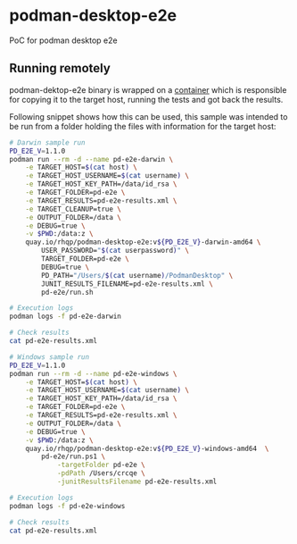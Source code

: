# podman-desktop-e2e

PoC for podman desktop e2e  

## Running remotely

podman-dektop-e2e binary is wrapped on a [container](https://github.com/adrianriobo/deliverest) which is responsible for copying it to the target host,
running the tests and got back the results.

Following snippet shows how this can be used, this sample was intended to be run from a folder holding the files with information for the target host:

```bash
# Darwin sample run
PD_E2E_V=1.1.0
podman run --rm -d --name pd-e2e-darwin \
    -e TARGET_HOST=$(cat host) \
    -e TARGET_HOST_USERNAME=$(cat username) \
    -e TARGET_HOST_KEY_PATH=/data/id_rsa \
    -e TARGET_FOLDER=pd-e2e \
    -e TARGET_RESULTS=pd-e2e-results.xml \
    -e TARGET_CLEANUP=true \
    -e OUTPUT_FOLDER=/data \
    -e DEBUG=true \
    -v $PWD:/data:z \
    quay.io/rhqp/podman-desktop-e2e:v${PD_E2E_V}-darwin-amd64 \
        USER_PASSWORD="$(cat userpassword)" \
        TARGET_FOLDER=pd-e2e \
        DEBUG=true \
        PD_PATH="/Users/$(cat username)/PodmanDesktop" \
        JUNIT_RESULTS_FILENAME=pd-e2e-results.xml \
        pd-e2e/run.sh

# Execution logs
podman logs -f pd-e2e-darwin

# Check results
cat pd-e2e-results.xml

# Windows sample run
PD_E2E_V=1.1.0
podman run --rm -d --name pd-e2e-windows \
    -e TARGET_HOST=$(cat host) \
    -e TARGET_HOST_USERNAME=$(cat username) \
    -e TARGET_HOST_KEY_PATH=/data/id_rsa \
    -e TARGET_FOLDER=pd-e2e \
    -e TARGET_RESULTS=pd-e2e-results.xml \
    -e OUTPUT_FOLDER=/data \
    -e DEBUG=true \
    -v $PWD:/data:z \
    quay.io/rhqp/podman-desktop-e2e:v${PD_E2E_V}-windows-amd64  \
        pd-e2e/run.ps1 \
            -targetFolder pd-e2e \
            -pdPath /Users/crcqe \
            -junitResultsFilename pd-e2e-results.xml 

# Execution logs
podman logs -f pd-e2e-windows

# Check results
cat pd-e2e-results.xml
```
